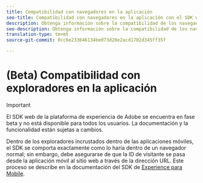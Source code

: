 ```yaml
---
title: Compatibilidad con navegadores en la aplicación
seo-title: Compatibilidad con navegadores en la aplicación con el SDK web de la plataforma Adobe Experience
description: Obtenga información sobre la compatibilidad de los navegadores en la aplicación con el SDK web de la plataforma de experiencia
seo-description: Obtenga información sobre la compatibilidad de los navegadores en la aplicación con el SDK web de la plataforma de experiencia
translation-type: tm+mt
source-git-commit: 0cc6e233646134be073d20e2acd1702d345ff35f

---
```



# (Beta) Compatibilidad con exploradores en la aplicación

>[!IMPORTANT]
>
>El SDK web de la plataforma de experiencia de Adobe se encuentra en fase beta y no está disponible para todos los usuarios. La documentación y la funcionalidad están sujetas a cambios.

Dentro de los exploradores incrustados dentro de las aplicaciones móviles, el SDK se comporta exactamente como lo haría dentro de un navegador normal; sin embargo, debe asegurarse de que la ID de visitante se pasa desde la aplicación móvil al sitio web a través de la dirección URL. Este proceso se describe en la documentación del SDK de [Experience para Mobile](https://docs.adobe.com/content/help/en/mobile-services/ios/sdk-reference-ios/hybrid-app.html).
